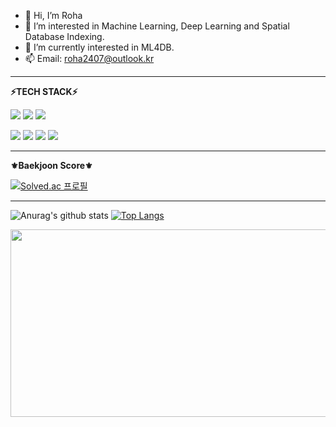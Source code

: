 - 👋 Hi, I’m Roha
- 👀 I’m interested in Machine Learning, Deep Learning and Spatial Database Indexing.
- 🌱 I’m currently interested in ML4DB.
- 📫 Email: roha2407@outlook.kr
---
**⚡TECH STACK⚡**

<img src="https://img.shields.io/badge/Python-FFCC01?style=for-the-badge&logo=Python&logoColor=3776AB">  <img src="https://img.shields.io/badge/MySQL-FFCC01?style=for-the-badge&logo=MySQL&logoColor=4479A1">  <img src="https://img.shields.io/badge/PyTorch-FFCC01?style=for-the-badge&logo=PyTorch&logoColor=EE4C2C1"> 

<img src="https://img.shields.io/badge/slack-E8E8E8?style=for-the-badge&logo=slack&logoColor=4A154B">  <img src="https://img.shields.io/badge/discord-E8E8E8?style=for-the-badge&logo=discord&logoColor=5865F2">  <img src="https://img.shields.io/badge/notion-E8E8E8?style=for-the-badge&logo=notion&logoColor=181717"> <img src="https://img.shields.io/badge/github-E8E8E8?style=for-the-badge&logo=github&logoColor=181717">


---
**⚜️Baekjoon Score⚜️**

[![Solved.ac 프로필](http://mazassumnida.wtf/api/v2/generate_badge?boj=hjung0831)](http://solved.ac/hjung0831)

---


![Anurag's github stats](https://github-readme-stats.vercel.app/api?username=heyroha) [![Top Langs](https://github-readme-stats.vercel.app/api/top-langs/?username=heyroha&layout=compact)](https://github.com/heyroha/github-readme-stats)


<!---
heyroha/heyroha is a ✨ special ✨ repository because its `README.md` (this file) appears on your GitHub profile.
You can click the Preview link to take a look at your changes.
--->

<a href="https://github.com/devxb/gitanimals">
<img
  src="https://render.gitanimals.org/farms/heyroha"
  width="600"
  height="300"
/>
</a>
